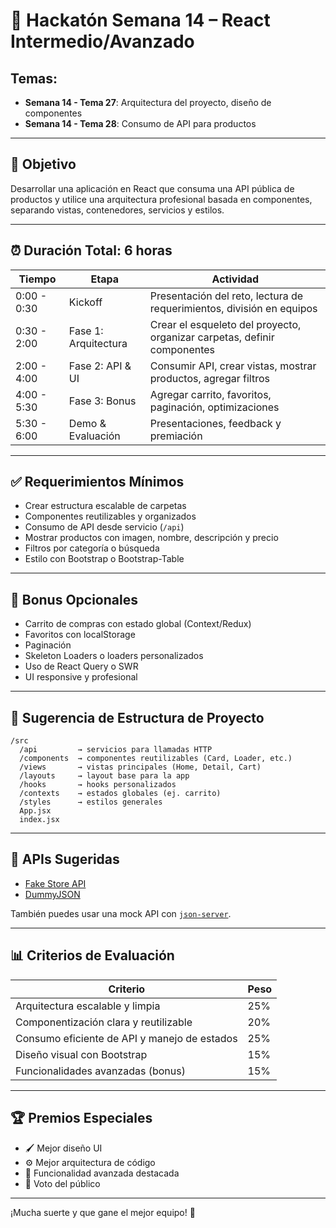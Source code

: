 # 🧠 Hackatón Semana 14 – React Intermedio/Avanzado

## Temas:
- **Semana 14 - Tema 27**: Arquitectura del proyecto, diseño de componentes
- **Semana 14 - Tema 28**: Consumo de API para productos

---

## 🎯 Objetivo

Desarrollar una aplicación en React que consuma una API pública de productos y utilice una arquitectura profesional basada en componentes, separando vistas, contenedores, servicios y estilos.

---

## ⏰ Duración Total: 6 horas

| Tiempo       | Etapa                | Actividad                                                               |
|--------------|----------------------|-------------------------------------------------------------------------|
| 0:00 - 0:30  | Kickoff              | Presentación del reto, lectura de requerimientos, división en equipos  |
| 0:30 - 2:00  | Fase 1: Arquitectura | Crear el esqueleto del proyecto, organizar carpetas, definir componentes |
| 2:00 - 4:00  | Fase 2: API & UI     | Consumir API, crear vistas, mostrar productos, agregar filtros          |
| 4:00 - 5:30  | Fase 3: Bonus        | Agregar carrito, favoritos, paginación, optimizaciones                  |
| 5:30 - 6:00  | Demo & Evaluación    | Presentaciones, feedback y premiación                                  |

---

## ✅ Requerimientos Mínimos

- Crear estructura escalable de carpetas
- Componentes reutilizables y organizados
- Consumo de API desde servicio (`/api`)
- Mostrar productos con imagen, nombre, descripción y precio
- Filtros por categoría o búsqueda
- Estilo con Bootstrap o Bootstrap-Table

---

## 🌟 Bonus Opcionales

- Carrito de compras con estado global (Context/Redux)
- Favoritos con localStorage
- Paginación
- Skeleton Loaders o loaders personalizados
- Uso de React Query o SWR
- UI responsive y profesional

---

## 📁 Sugerencia de Estructura de Proyecto

```
/src
  /api         → servicios para llamadas HTTP
  /components  → componentes reutilizables (Card, Loader, etc.)
  /views       → vistas principales (Home, Detail, Cart)
  /layouts     → layout base para la app
  /hooks       → hooks personalizados
  /contexts    → estados globales (ej. carrito)
  /styles      → estilos generales
  App.jsx
  index.jsx
```

---

## 🔌 APIs Sugeridas

- [Fake Store API](https://fakestoreapi.com/)
- [DummyJSON](https://dummyjson.com/products)

También puedes usar una mock API con [`json-server`](https://www.npmjs.com/package/json-server).

---

## 📊 Criterios de Evaluación

| Criterio                                         | Peso  |
|--------------------------------------------------|-------|
| Arquitectura escalable y limpia                  | 25%   |
| Componentización clara y reutilizable            | 20%   |
| Consumo eficiente de API y manejo de estados     | 25%   |
| Diseño visual con Bootstrap                      | 15%   |
| Funcionalidades avanzadas (bonus)                | 15%   |

---

## 🏆 Premios Especiales

- 🖌️ Mejor diseño UI
- ⚙️ Mejor arquitectura de código
- 🧠 Funcionalidad avanzada destacada
- 💬 Voto del público

---

¡Mucha suerte y que gane el mejor equipo! 🚀

